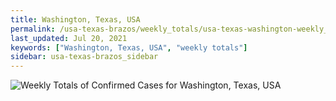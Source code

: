 ```yaml
---
title: Washington, Texas, USA
permalink: /usa-texas-brazos/weekly_totals/usa-texas-washington-weekly_totals.html
last_updated: Jul 20, 2021
keywords: ["Washington, Texas, USA", "weekly totals"]
sidebar: usa-texas-brazos_sidebar
---
```


![Weekly Totals of Confirmed Cases for Washington, Texas, USA](/covid_tracker/images/graphs/usa-texas-washington-weekly_totals_graph.png)

